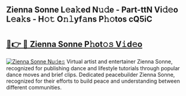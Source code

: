 ## Zienna Sonne L𝚎a𝚔ed N𝚞𝚍e - Part-ttN Vi𝚍𝚎o L𝚎a𝚔s - H𝚘𝚝 O𝚗𝚕yf𝚊ns P𝚑𝚘tos cQ5iC

# <h2><a href="http://kf15hil.oniu.top/?m=Zienna+Sonne">🔗👉 🔴 Zienna Sonne P𝚑ot𝚘𝚜 V𝚒d𝚎o</a></h2>

[![Zienna Sonne Nu𝚍e𝚜](https://i.imgur.com/0qMVB7G.gif)](http://kf15hil.oniu.top/?m=Zienna+Sonne)
Virtual artist and entertainer Zienna Sonne, recognized for publishing dance and lifestyle tutorials through popular dance moves and brief clips. Dedicated peacebuilder Zienna Sonne, recognized for their efforts to build peace and understanding between different communities.  
